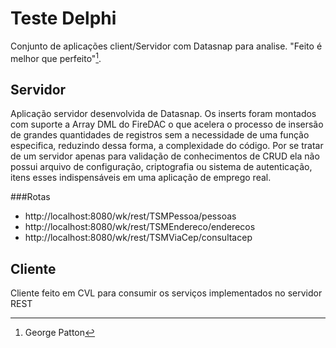 # Teste Delphi

Conjunto de aplicações client/Servidor com Datasnap para analise. "Feito é melhor que perfeito"[^1].

## Servidor

Aplicação servidor desenvolvida de Datasnap. Os inserts foram montados com 
suporte a Array DML do FireDAC o que acelera o processo de insersão de grandes 
quantidades de registros sem a necessidade de uma função especifica, reduzindo 
dessa forma, a complexidade do código. Por se tratar de um servidor apenas para
validação de conhecimentos de CRUD ela não possui arquivo de configuração, 
criptografia ou sistema de autenticação, itens esses indispensáveis em uma 
aplicação de emprego real.

###Rotas

  - http://localhost:8080/wk/rest/TSMPessoa/pessoas
  - http://localhost:8080/wk/rest/TSMEndereco/enderecos
  - http://localhost:8080/wk/rest/TSMViaCep/consultacep

## Cliente

Cliente feito em CVL para consumir os serviços implementados no servidor REST


[^1]: George Patton